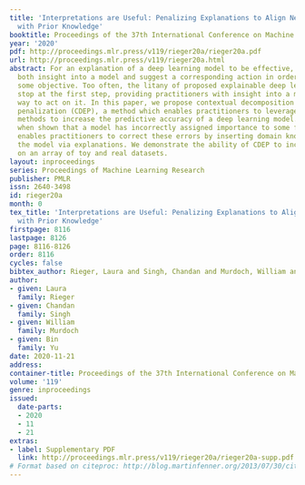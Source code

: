 ```yaml
---
title: 'Interpretations are Useful: Penalizing Explanations to Align Neural Networks
  with Prior Knowledge'
booktitle: Proceedings of the 37th International Conference on Machine Learning
year: '2020'
pdf: http://proceedings.mlr.press/v119/rieger20a/rieger20a.pdf
url: http://proceedings.mlr.press/v119/rieger20a.html
abstract: For an explanation of a deep learning model to be effective, it must provide
  both insight into a model and suggest a corresponding action in order to achieve
  some objective. Too often, the litany of proposed explainable deep learning methods
  stop at the first step, providing practitioners with insight into a model, but no
  way to act on it. In this paper, we propose contextual decomposition explanation
  penalization (CDEP), a method which enables practitioners to leverage existing explanation
  methods to increase the predictive accuracy of a deep learning model. In particular,
  when shown that a model has incorrectly assigned importance to some features, CDEP
  enables practitioners to correct these errors by inserting domain knowledge into
  the model via explanations. We demonstrate the ability of CDEP to increase performance
  on an array of toy and real datasets.
layout: inproceedings
series: Proceedings of Machine Learning Research
publisher: PMLR
issn: 2640-3498
id: rieger20a
month: 0
tex_title: 'Interpretations are Useful: Penalizing Explanations to Align Neural Networks
  with Prior Knowledge'
firstpage: 8116
lastpage: 8126
page: 8116-8126
order: 8116
cycles: false
bibtex_author: Rieger, Laura and Singh, Chandan and Murdoch, William and Yu, Bin
author:
- given: Laura
  family: Rieger
- given: Chandan
  family: Singh
- given: William
  family: Murdoch
- given: Bin
  family: Yu
date: 2020-11-21
address: 
container-title: Proceedings of the 37th International Conference on Machine Learning
volume: '119'
genre: inproceedings
issued:
  date-parts:
  - 2020
  - 11
  - 21
extras:
- label: Supplementary PDF
  link: http://proceedings.mlr.press/v119/rieger20a/rieger20a-supp.pdf
# Format based on citeproc: http://blog.martinfenner.org/2013/07/30/citeproc-yaml-for-bibliographies/
---
```

